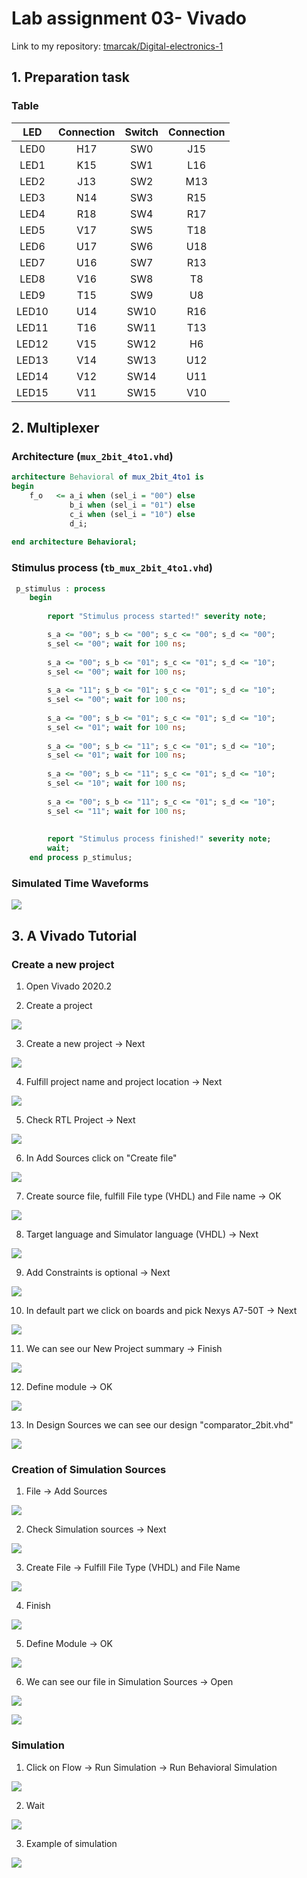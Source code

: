 # Lab assignment 03- Vivado

Link to my repository: [tmarcak/Digital-electronics-1](https://github.com/tmarcak/Digital-electronics-1)

## 1. Preparation task

### Table  

| **LED** | **Connection** | **Switch** | **Connection** | 
| :-: | :-: | :-: | :-: |
| LED0 | H17 | SW0 | J15 |
| LED1 | K15 | SW1 | L16 |
| LED2 | J13 | SW2 | M13 |
| LED3 | N14 | SW3 | R15 |
| LED4 | R18 | SW4 | R17 |
| LED5 | V17 | SW5 | T18 |
| LED6 | U17 | SW6 | U18 |
| LED7 | U16 | SW7 | R13 |
| LED8 | V16 | SW8 | T8 |
| LED9 | T15 | SW9 | U8 |
| LED10 | U14 | SW10 | R16 |
| LED11 | T16 | SW11 | T13 |
| LED12 | V15 | SW12 | H6 |
| LED13 | V14 | SW13 | U12 |
| LED14 | V12 | SW14 | U11 |
| LED15 | V11 | SW15 | V10 |

## 2. Multiplexer

### Architecture (`mux_2bit_4to1.vhd`)

```vhdl
architecture Behavioral of mux_2bit_4to1 is
begin
    f_o   <= a_i when (sel_i = "00") else 
             b_i when (sel_i = "01") else
             c_i when (sel_i = "10") else
             d_i;
	
end architecture Behavioral;
```

### Stimulus process (`tb_mux_2bit_4to1.vhd`)

```vhdl
 p_stimulus : process
    begin
        
        report "Stimulus process started!" severity note;

        s_a <= "00"; s_b <= "00"; s_c <= "00"; s_d <= "00"; 
        s_sel <= "00"; wait for 100 ns;
        
        s_a <= "00"; s_b <= "01"; s_c <= "01"; s_d <= "10"; 
        s_sel <= "00"; wait for 100 ns;
        
        s_a <= "11"; s_b <= "01"; s_c <= "01"; s_d <= "10"; 
        s_sel <= "00"; wait for 100 ns;
        
        s_a <= "00"; s_b <= "01"; s_c <= "01"; s_d <= "10"; 
        s_sel <= "01"; wait for 100 ns;
        
        s_a <= "00"; s_b <= "11"; s_c <= "01"; s_d <= "10"; 
        s_sel <= "01"; wait for 100 ns;
        
        s_a <= "00"; s_b <= "11"; s_c <= "01"; s_d <= "10"; 
        s_sel <= "10"; wait for 100 ns;
        
        s_a <= "00"; s_b <= "11"; s_c <= "01"; s_d <= "10"; 
        s_sel <= "11"; wait for 100 ns;
        
        
        report "Stimulus process finished!" severity note;
        wait;
    end process p_stimulus;
```


### Simulated Time Waveforms

![](Images/waveforms1.png)


## 3. A Vivado Tutorial

### Create a new project 

1. Open Vivado 2020.2

2. Create a project 

![](Images/screen_1.png)

3. Create a new project -> Next

![](Images/screen_1.1.png)

4. Fulfill project name and project location -> Next

![](Images/screen_1.2.png)

5. Check RTL Project -> Next

![](Images/screen_1.3.png)

6. In Add Sources click on "Create file"

![](Images/screen_1.4.png)

7. Create source file, fulfill File type (VHDL) and File name -> OK

![](Images/screen_1.5.png) 

8. Target language and Simulator language (VHDL) -> Next

![](Images/screen_1.6.png)

9. Add Constraints is optional -> Next

![](Images/screen_1.7.png)

10. In default part we click on boards and pick Nexys A7-50T -> Next

![](Images/screen_1.8.png)

11. We can see our New Project summary -> Finish

![](Images/screen_1.9.png)

12. Define module -> OK

![](Images/screen_1.10.png)

13. In Design Sources we can see our design "comparator_2bit.vhd" 

![](Images/screen_1.11.png)

### Creation of Simulation Sources 

1. File -> Add Sources

![](Images/screen_1.12.png)

2. Check Simulation sources -> Next

![](Images/screen_1.13.png)

3. Create File -> Fulfill File Type (VHDL) and File Name

![](Images/screen_1.14.png)

4. Finish

![](Images/screen_1.15.png)

5. Define Module -> OK

![](Images/screen_1.16.png)

6. We can see our file in Simulation Sources -> Open 

![](Images/screen_1.17.png)

![](Images/screen_1.18.png)

### Simulation

1. Click on Flow -> Run Simulation -> Run Behavioral Simulation

![](Images/screen_1.19.png)

2. Wait 

![](Images/screen_1.20.png)

3. Example of simulation 

![](Images/screen_1.21.png)



